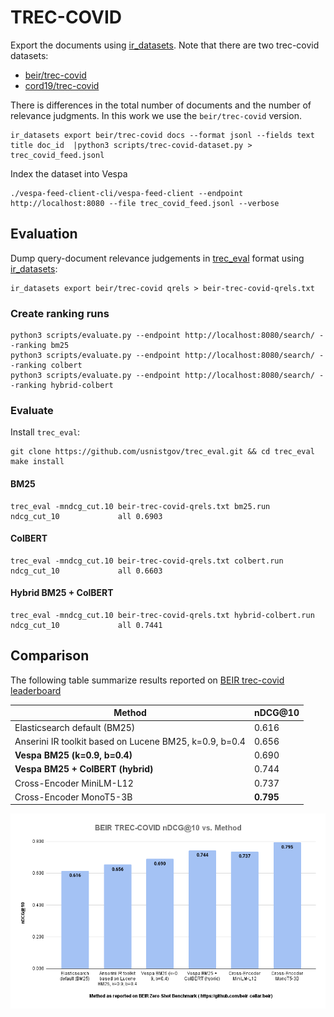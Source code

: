 # TREC-COVID 

Export the documents using [ir_datasets](https://ir-datasets.com/). Note that there are two trec-covid datasets:

- [beir/trec-covid](https://ir-datasets.com/beir.html#beir/trec-covid) 
- [cord19/trec-covid](https://ir-datasets.com/cord19.html#cord19/trec-covid)

There is differences in the total number of documents and the number of relevance judgments. In this work we use
the `beir/trec-covid` version. 

```
ir_datasets export beir/trec-covid docs --format jsonl --fields text title doc_id  |python3 scripts/trec-covid-dataset.py > trec_covid_feed.jsonl
```

Index the dataset into Vespa 

```
./vespa-feed-client-cli/vespa-feed-client --endpoint http://localhost:8080 --file trec_covid_feed.jsonl --verbose
```

## Evaluation 

Dump query-document relevance judgements in [trec_eval](https://github.com/usnistgov/trec_eval) format using [ir_datasets](https://ir-datasets.com/trec_eval.html):

```
ir_datasets export beir/trec-covid qrels > beir-trec-covid-qrels.txt
```

### Create ranking runs 

```
python3 scripts/evaluate.py --endpoint http://localhost:8080/search/ --ranking bm25                    
python3 scripts/evaluate.py --endpoint http://localhost:8080/search/ --ranking colbert
python3 scripts/evaluate.py --endpoint http://localhost:8080/search/ --ranking hybrid-colbert
```

### Evaluate 
Install `trec_eval`:

```
git clone https://github.com/usnistgov/trec_eval.git && cd trec_eval
make install
```

#### BM25 
```
trec_eval -mndcg_cut.10 beir-trec-covid-qrels.txt bm25.run                         
ndcg_cut_10           	all	0.6903
```

#### ColBERT
```
trec_eval -mndcg_cut.10 beir-trec-covid-qrels.txt colbert.run                         
ndcg_cut_10           	all	0.6603
```

#### Hybrid BM25 + ColBERT
```
trec_eval -mndcg_cut.10 beir-trec-covid-qrels.txt hybrid-colbert.run                         
ndcg_cut_10           	all	0.7441
```


## Comparison 

The following table summarize results reported on 
[BEIR trec-covid leaderboard](https://docs.google.com/spreadsheets/d/1L8aACyPaXrL8iEelJLGqlMqXKPX2oSP_R10pZoy77Ns/edit#gid=867044147)

| **Method**                                             | **nDCG@10** |
|--------------------------------------------------------|-------------|
| Elasticsearch default (BM25)                           | 0.616       |
| Anserini IR toolkit based on Lucene BM25, k=0.9, b=0.4 | 0.656       |
| **Vespa BM25 (k=0.9, b=0.4)**                          | 0.690       |
| **Vespa BM25 + ColBERT (hybrid)**                      | 0.744       |
| Cross-Encoder MiniLM-L12                               | 0.737       |
| Cross-Encoder MonoT5-3B                                | **0.795**   |

![BEIR trec-covid summary ](trec-covid-beir.png)